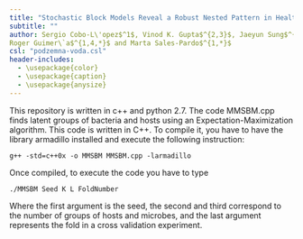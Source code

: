 ```yaml
---
title: "Stochastic Block Models Reveal a Robust Nested Pattern in Healthy Human Gut Microbiomes"
subtitle: ""
author: Sergio Cobo-L\'opez$^1$, Vinod K. Gupta$^{2,3}$, Jaeyun Sung$^{2,3,*}$, 
Roger Guimer\`a$^{1,4,*}$ and Marta Sales-Pardo$^{1,*}$
csl: "podzemna-voda.csl"
header-includes:
  - \usepackage{color}
  - \usepackage{caption}
  - \usepackage{anysize}
---
```



This repository is written in c++ and python 2.7.
The code MMSBM.cpp finds latent groups of bacteria and hosts using an Expectation-Maximization algorithm. This code is written in C++.
To compile it, you have to have the library armadillo installed and execute the following instruction:

    g++ -std=c++0x -o MMSBM MMSBM.cpp -larmadillo

Once compiled, to execute the code you have to type

    ./MMSBM Seed K L FoldNumber

Where the first argument is the seed, the second and third correspond to the number of groups of hosts and microbes, and the last argument represents the fold in a cross validation experiment.